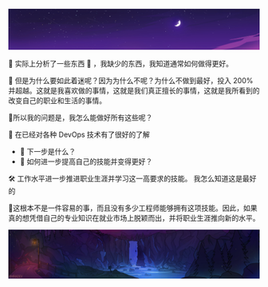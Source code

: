 ![image-20231022000800957](./all_image/README/image-20231022000800957.png)

💛 实际上分析了一些东西 🧐 ，我缺少的东西，我知道通常如何做得更好。

💙 但是为什么要如此着迷呢？因为为什么不呢？为什么不做到最好，投入 200% 并超越。这就是我喜欢做的事情，这就是我们真正擅长的事情，这就是我所看到的改变自己的职业和生活的事情。

💚所以我的问题是，我怎么能做好所有这些呢？

🎉 在已经对各种 DevOps 技术有了很好的了解

+ 🤔 下一步是什么？
+ 🤔 如何进一步提高自己的技能并变得更好？

🛠 工作水平进一步推进职业生涯并学习这一高要求的技能。 我怎么知道这是最好的

🚀这根本不是一件容易的事，而且没有多少工程师能够拥有这项技能。因此，如果真的想凭借自己的专业知识在就业市场上脱颖而出，并将职业生涯推向新的水平。

![image-20231022000837693](./all_image/README/image-20231022000837693.png)
